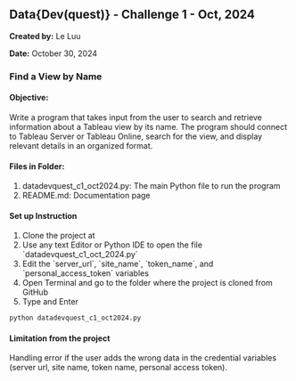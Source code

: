 ## Data{Dev(quest)} - Challenge 1 - Oct, 2024

**Created by:** Le Luu

**Date:** October 30, 2024

### Find a View by Name

#### Objective:
Write a program that takes input from the user to search and retrieve information about a Tableau view by its name. The program should connect to Tableau Server or Tableau Online, search for the view, and display relevant details in an organized format.

#### Files in Folder:

1. datadevquest_c1_oct2024.py: The main Python file to run the program
2. README.md: Documentation page 

#### Set up Instruction
<ol>
    <li> Clone the project at </li> 
    <li> Use any text Editor or Python IDE to open the file `datadevquest_c1_oct_2024.py` </li>
    <li> Edit the `server_url`, `site_name`, `token_name`, and `personal_access_token` variables </li>
    <li> Open Terminal and go to the folder where the project is cloned from GitHub </li>
    <li> Type and Enter </li>
</ol>

```python
python datadevquest_c1_oct2024.py
```

#### Limitation from the project
Handling error if the user adds the wrong data in the credential variables (server url, site name, token name, personal access token).
